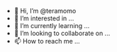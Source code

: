 - 👋 Hi, I’m @teramomo
- 👀 I’m interested in ...
- 🌱 I’m currently learning ...
- 💞️ I’m looking to collaborate on ...
- 📫 How to reach me ...

<!---
teramomo/teramomo is a ✨ special ✨ repository because its `README.md` (this file) appears on your GitHub profile.
You can click the Preview link to take a look at your changes.
--->
